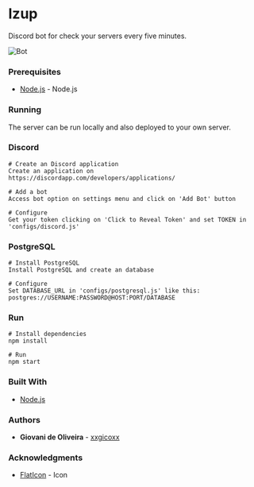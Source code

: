 # Izup
Discord bot for check your servers every five minutes.

![Bot](http://i.imgur.com/zJZe8ka.png)

### Prerequisites
* [Node.js](https://nodejs.org/en/) - Node.js

### Running
The server can be run locally and also deployed to your own server.

### Discord
````
# Create an Discord application
Create an application on https://discordapp.com/developers/applications/

# Add a bot
Access bot option on settings menu and click on 'Add Bot' button

# Configure
Get your token clicking on 'Click to Reveal Token' and set TOKEN in 'configs/discord.js'
````

### PostgreSQL
````
# Install PostgreSQL
Install PostgreSQL and create an database

# Configure
Set DATABASE_URL in 'configs/postgresql.js' like this: postgres://USERNAME:PASSWORD@HOST:PORT/DATABASE
````

### Run
````
# Install dependencies
npm install

# Run
npm start
````

### Built With
* [Node.js](https://nodejs.org/en/)

### Authors
* **Giovani de Oliveira** - [xxgicoxx](https://github.com/xxgicoxx)

### Acknowledgments
* [FlatIcon](https://www.flaticon.com/) - Icon